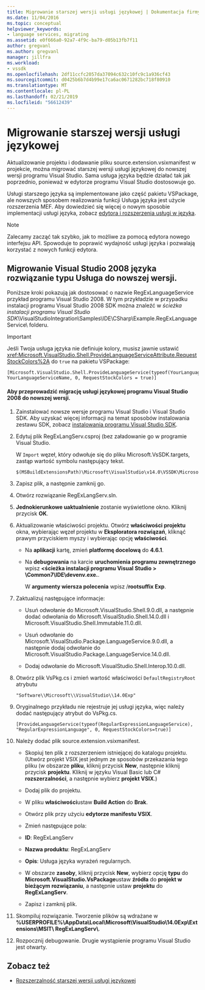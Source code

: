 ```yaml
---
title: Migrowanie starszej wersji usługi językowej | Dokumentacja firmy Microsoft
ms.date: 11/04/2016
ms.topic: conceptual
helpviewer_keywords:
- language services, migrating
ms.assetid: e0f666a0-92a7-4f9c-ba79-d05b13fb7f11
author: gregvanl
ms.author: gregvanl
manager: jillfra
ms.workload:
- vssdk
ms.openlocfilehash: 2df11ccfc2057da37094c632c10fc9c1a936cf43
ms.sourcegitcommit: d0425b6b7d4b99e17ca6ac0671282bc718f80910
ms.translationtype: MT
ms.contentlocale: pl-PL
ms.lasthandoff: 02/21/2019
ms.locfileid: "56612439"
---
```

# <a name="migrating-a-legacy-language-service"></a>Migrowanie starszej wersji usługi językowej
Aktualizowanie projektu i dodawanie pliku source.extension.vsixmanifest w projekcie, można migrować starszej wersji usługi językowej do nowszej wersji programu Visual Studio. Sama usługa języka będzie działać tak jak poprzednio, ponieważ w edytorze programu Visual Studio dostosowuje go.

 Usługi starszego języka są implementowane jako część pakietu VSPackage, ale nowszych sposobem realizowania funkcji Usługa języka jest użycie rozszerzenia MEF. Aby dowiedzieć się więcej o nowym sposobie implementacji usługi języka, zobacz [edytora i rozszerzenia usługi w języka](../../extensibility/editor-and-language-service-extensions.md).

> [!NOTE]
>  Zalecamy zacząć tak szybko, jak to możliwe za pomocą edytora nowego interfejsu API. Spowoduje to poprawić wydajność usługi języka i pozwalają korzystać z nowych funkcji edytora.

## <a name="migrating-a-visual-studio-2008-language-service-solution-to-a-later-version"></a>Migrowanie Visual Studio 2008 języka rozwiązanie typu Usługa do nowszej wersji.
 Poniższe kroki pokazują jak dostosować o nazwie RegExLanguageService przykład programu Visual Studio 2008. W tym przykładzie w przypadku instalacji programu Visual Studio 2008 SDK można znaleźć w *ścieżka instalacji programu Visual Studio SDK*\VisualStudioIntegration\Samples\IDE\CSharp\Example.RegExLanguageService\ folderu.

> [!IMPORTANT]
>  Jeśli Twoja usługa języka nie definiuje kolory, musisz jawnie ustawić <xref:Microsoft.VisualStudio.Shell.ProvideLanguageServiceAttribute.RequestStockColors%2A> do `true` na pakietu VSPackage:

```
[Microsoft.VisualStudio.Shell.ProvideLanguageService(typeof(YourLanguageService), YourLanguageServiceName, 0, RequestStockColors = true)]
```

#### <a name="to-migrate-a-visual-studio-2008-language-service-to-a-later-version"></a>Aby przeprowadzić migrację usługi językowej programu Visual Studio 2008 do nowszej wersji.

1.  Zainstalować nowsze wersje programu Visual Studio i Visual Studio SDK. Aby uzyskać więcej informacji na temat sposobów instalowania zestawu SDK, zobacz [instalowania programu Visual Studio SDK](../../extensibility/installing-the-visual-studio-sdk.md).

2.  Edytuj plik RegExLangServ.csproj (bez załadowanie go w programie Visual Studio.

     W `Import` węzeł, który odwołuje się do pliku Microsoft.VsSDK.targets, zastąp wartość symbolu następujący tekst.

    ```
    $(MSBuildExtensionsPath)\Microsoft\VisualStudio\v14.0\VSSDK\Microsoft.VsSDK.targets
    ```

3.  Zapisz plik, a następnie zamknij go.

4.  Otwórz rozwiązanie RegExLangServ.sln.

5.  **Jednokierunkowe uaktualnienie** zostanie wyświetlone okno. Kliknij przycisk **OK**.

6.  Aktualizowanie właściwości projektu. Otwórz **właściwości projektu** okna, wybierając węzeł projektu w **Eksploratora rozwiązań**, kliknąć prawym przyciskiem myszy i wybierając opcję **właściwości**.

    -   Na **aplikacji** kartę, zmień **platformę docelową** do **4.6.1**.

    -   Na **debugowania** na karcie **uruchomienia programu zewnętrznego** wpisz  **\<ścieżka instalacji programu Visual Studio > \Common7\IDE\devenv.exe.**.

         W **argumenty wiersza polecenia** wpisz /**rootsuffix Exp**.

7.  Zaktualizuj następujące informacje:

    -   Usuń odwołanie do Microsoft.VisualStudio.Shell.9.0.dll, a następnie dodać odwołania do Microsoft.VisualStudio.Shell.14.0.dll i Microsoft.VisualStudio.Shell.Immutable.11.0.dll.

    -   Usuń odwołanie do Microsoft.VisualStudio.Package.LanguageService.9.0.dll, a następnie dodaj odwołanie do Microsoft.VisualStudio.Package.LanguageService.14.0.dll.

    -   Dodaj odwołanie do Microsoft.VisualStudio.Shell.Interop.10.0.dll.

8.  Otwórz plik VsPkg.cs i zmień wartość właściwości `DefaultRegistryRoot` atrybutu

    ```
    "Software\\Microsoft\\VisualStudio\\14.0Exp"
    ```

9. Oryginalnego przykładu nie rejestruje jej usługi języka, więc należy dodać następujący atrybut do VsPkg.cs.

    ```
    [ProvideLanguageService(typeof(RegularExpressionLanguageService), "RegularExpressionLanguage", 0, RequestStockColors=true)]
    ```

10. Należy dodać plik source.extension.vsixmanifest.

    -   Skopiuj ten plik z rozszerzeniem istniejącej do katalogu projektu. (Utwórz projekt VSIX jest jednym ze sposobów przekazania tego pliku (w obszarze **pliku**, kliknij przycisk **New**, następnie kliknij przycisk **projektu**. Kliknij w języku Visual Basic lub C# **rozszerzalności**, a następnie wybierz **projekt VSIX**.)

    -   Dodaj plik do projektu.

    -   W pliku **właściwości**ustaw **Build Action** do **Brak**.

    -   Otwórz plik przy użyciu **edytorze manifestu VSIX**.

    -   Zmień następujące pola:

    -   **ID**: RegExLangServ

    -   **Nazwa produktu**: RegExLangServ

    -   **Opis**: Usługa języka wyrażeń regularnych.

    -   W obszarze **zasoby**, kliknij przycisk **New**, wybierz opcję **typu** do **Microsoft.VisualStudio.VsPackage**ustaw **źródła** do **projekt w bieżącym rozwiązaniu**, a następnie ustaw **projektu** do **RegExLangServ**.

    -   Zapisz i zamknij plik.

11. Skompiluj rozwiązanie. Tworzenie plików są wdrażane w **%USERPROFILE%\AppData\Local\Microsoft\VisualStudio\14.0Exp\Extensions\MSIT\ RegExLangServ\\**.

12. Rozpocznij debugowanie. Drugie wystąpienie programu Visual Studio jest otwarty.

## <a name="see-also"></a>Zobacz też
- [Rozszerzalność starszej wersji usługi językowej](../../extensibility/internals/legacy-language-service-extensibility.md)